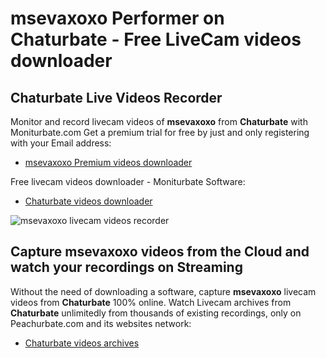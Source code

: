 # msevaxoxo Performer on Chaturbate - Free LiveCam videos downloader

## Chaturbate Live Videos Recorder

Monitor and record livecam videos of **msevaxoxo** from **Chaturbate** with Moniturbate.com
Get a premium trial for free by just and only registering with your Email address:
* [msevaxoxo Premium videos downloader](https://moniturbate.com/request-demo-licence-key.html)

Free livecam videos downloader - Moniturbate Software:
* [Chaturbate videos downloader](https://moniturbate.com/moniturbate-download-software.html)

![msevaxoxo livecam videos recorder](https://peachurnet.com/templates/moniturbate-software.png)


## Capture msevaxoxo videos from the Cloud and watch your recordings on Streaming

Without the need of downloading a software, capture **msevaxoxo** livecam videos from **Chaturbate** 100% online.
Watch Livecam archives from **Chaturbate** unlimitedly from thousands of existing recordings, only on Peachurbate.com and its websites network:
* [Chaturbate videos archives](https://peachurnet.com/)